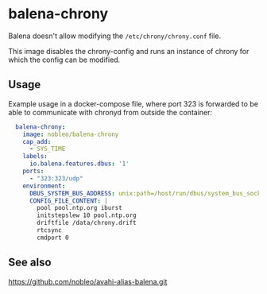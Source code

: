 # balena-chrony

Balena doesn't allow modifying the `/etc/chrony/chrony.conf` file.

This image disables the chrony-config and runs an instance of chrony for which the config can be modified.

## Usage

Example usage in a docker-compose file, where port 323 is forwarded to be able to communicate with chronyd from outside the container:

```yaml
  balena-chrony:
    image: nobleo/balena-chrony
    cap_add:
      - SYS_TIME
    labels:
      io.balena.features.dbus: '1'
    ports:
      - "323:323/udp"
    environment:
      DBUS_SYSTEM_BUS_ADDRESS: unix:path=/host/run/dbus/system_bus_socket
      CONFIG_FILE_CONTENT: |
        pool pool.ntp.org iburst
        initstepslew 10 pool.ntp.org
        driftfile /data/chrony.drift
        rtcsync
        cmdport 0
```

## See also
https://github.com/nobleo/avahi-alias-balena.git
